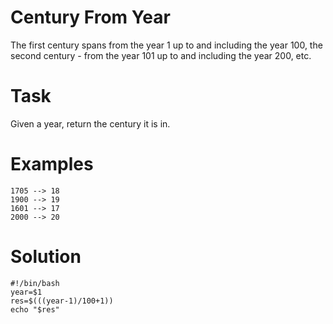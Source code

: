# Century From Year
The first century spans from the year 1 up to and including the year 100, the second century - from the year 101 up to and including the year 200, etc.

# Task
Given a year, return the century it is in.

# Examples
```
1705 --> 18
1900 --> 19
1601 --> 17
2000 --> 20
```
# Solution
```
#!/bin/bash
year=$1
res=$(((year-1)/100+1))
echo "$res"
```